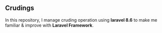 ## Crudings

In this repository, I manage cruding operation using <strong>laravel 8.6</strong> to make me familiar & improve with <strong>Laravel Framework</strong>.

